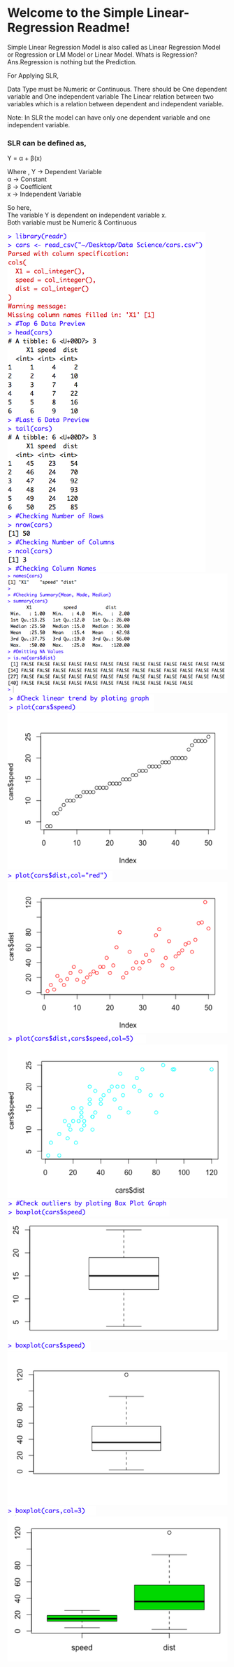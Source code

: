 # Welcome to the Simple Linear-Regression Readme!

Simple Linear Regression Model is also called as Linear Regression Model or Regression or LM Model or Linear Model. Whats is Regression? Ans.Regression is nothing but the Prediction.

For Applying SLR,

Data Type must be Numeric or Continuous.
There should be One dependent variable and One independent variable
The Linear relation between two variables which is a relation between dependent and independent variable.

Note: In SLR the model can have only one dependent variable and one independent variable.

### SLR can be defined as,

Y = α + β(x)


Where ,
Y -> Dependent Variable  
α -> Constant  
β -> Coefficient  
x -> Independent Variable  

So here,  
The variable Y is dependent on independent variable x.  
Both variable must be Numeric & Continuous  
 
![Simple Linear Regression preview1](https://github.com/soumyasethy/Linear-Regression/blob/Implementation-Screenshots/preview1.png)  
![Simple Linear Regression preview2](https://github.com/soumyasethy/Linear-Regression/blob/Implementation-Screenshots/preview2.png) 
![Simple Linear Regression preview3](https://github.com/soumyasethy/Linear-Regression/blob/Implementation-Screenshots/preview3.png)  
![Simple Linear Regression preview4](https://github.com/soumyasethy/Linear-Regression/blob/Implementation-Screenshots/preview4.png)  
![Simple Linear Regression preview5](https://github.com/soumyasethy/Linear-Regression/blob/Implementation-Screenshots/preview5.png)  
![Simple Linear Regression preview6](https://github.com/soumyasethy/Linear-Regression/blob/Implementation-Screenshots/preview6.png)  
![Simple Linear Regression preview7](https://github.com/soumyasethy/Linear-Regression/blob/Implementation-Screenshots/preview7.png)  
![Simple Linear Regression preview8](https://github.com/soumyasethy/Linear-Regression/blob/Implementation-Screenshots/preview8.png)  
![Simple Linear Regression preview9](https://github.com/soumyasethy/Linear-Regression/blob/Implementation-Screenshots/preview9.png)  
![Simple Linear Regression preview10](https://github.com/soumyasethy/Linear-Regression/blob/Implementation-Screenshots/preview10.png)  
![Simple Linear Regression preview11](https://github.com/soumyasethy/Linear-Regression/blob/Implementation-Screenshots/preview11.png)  
![Simple Linear Regression preview12](https://github.com/soumyasethy/Linear-Regression/blob/Implementation-Screenshots/preview12.png)  
![Simple Linear Regression preview13](https://github.com/soumyasethy/Linear-Regression/blob/Implementation-Screenshots/preview13.png)  
![Simple Linear Regression preview14](https://github.com/soumyasethy/Linear-Regression/blob/Implementation-Screenshots/preview14.png)




